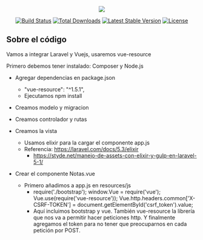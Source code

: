 <p align="center"><img src="https://laravel.com/assets/img/components/logo-laravel.svg"></p>

<p align="center">
<a href="https://travis-ci.org/laravel/framework"><img src="https://travis-ci.org/laravel/framework.svg" alt="Build Status"></a>
<a href="https://packagist.org/packages/laravel/framework"><img src="https://poser.pugx.org/laravel/framework/d/total.svg" alt="Total Downloads"></a>
<a href="https://packagist.org/packages/laravel/framework"><img src="https://poser.pugx.org/laravel/framework/v/stable.svg" alt="Latest Stable Version"></a>
<a href="https://packagist.org/packages/laravel/framework"><img src="https://poser.pugx.org/laravel/framework/license.svg" alt="License"></a>
</p>

## Sobre el código
Vamos a integrar Laravel y Vuejs, usaremos vue-resource

Primero debemos tener instalado:
Composer y Node.js

* Agregar dependencias en package.json
    * "vue-resource": "^1.5.1",
    * Ejecutamos npm install
    
* Creamos modelo y migracion
* Creamos controlador y rutas
* Creamos la vista
    * Usamos elixir para la cargar el componente app.js
    * Referencia: https://laravel.com/docs/5.3/elixir
        * https://styde.net/manejo-de-assets-con-elixir-y-gulp-en-laravel-5-1/
 * Crear el componente Notas.vue
    * Primero añadimos a app.js en resources/js
        * require('./bootstrap'); 
          window.Vue = require('vue'); 
          Vue.use(require('vue-resource')); 
          Vue.http.headers.common['X-CSRF-TOKEN'] = document.getElementById('csrf_token').value;
        * Aquí incluimos bootstrap y vue. También vue-resource la librería que nos va a permitir hacer peticiones http. Y finalmente agregamos el token para no tener que preocuparnos en cada petición por POST.